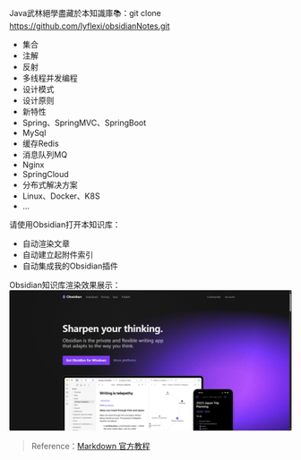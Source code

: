 Java武林絕學盡藏於本知識庫📚：git clone https://github.com/lyflexi/obsidianNotes.git
- 集合
- 注解
- 反射
- 多线程并发编程
- 设计模式
- 设计原则
- 新特性
- Spring、SpringMVC、SpringBoot
- MySql
- 缓存Redis
- 消息队列MQ
- Nginx
- SpringCloud
- 分布式解决方案
- Linux、Docker、K8S
- ...

请使用Obsidian打开本知识库：
- 自动渲染文章
- 自动建立起附件索引
- 自动集成我的Obsidian插件

Obsidian知识库渲染效果展示：
![这是图片](./Attachments/relativePath/readme_obsidian.png " Custom name")

>Reference：[Markdown 官方教程](https://markdown.com.cn/)





